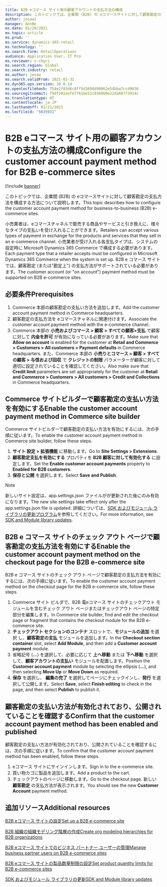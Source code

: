 ```yaml
---
title: B2B eコマース サイト用の顧客アカウントの支払方法の構成
description: このトピックでは、企業間 (B2B) の eコマースサイトに対して顧客勘定の支払方法を構成する方法について説明します。
author: josaw1
manager: AnnBe
ms.date: 01/20/2021
ms.topic: article
ms.prod: ''
ms.service: dynamics-365-retail
ms.technology: ''
ms.search.form: RetailOperations
audience: Application User, IT Pro
ms.reviewer: v-chgri
ms.search.region: Global
ms.search.industry: retail
ms.author: josaw
ms.search.validFrom: 2021-01-31
ms.dyn365.ops.version: 10.0.14
ms.openlocfilehash: 754e2f83d6c8ff5d3698d98062e54bba7ccd9836
ms.sourcegitcommit: f9df202aefef761be52c0360b0e22da88773914c
ms.translationtype: HT
ms.contentlocale: ja-JP
ms.lasthandoff: 01/21/2021
ms.locfileid: "5035931"
---
```

# <a name="configure-the-customer-account-payment-method-for-b2b-e-commerce-sites"></a><span data-ttu-id="32df2-103">B2B eコマース サイト用の顧客アカウントの支払方法の構成</span><span class="sxs-lookup"><span data-stu-id="32df2-103">Configure the customer account payment method for B2B e-commerce sites</span></span>

[!include [banner](../../includes/banner.md)]

<span data-ttu-id="32df2-104">このトピックでは、企業間 (B2B) の eコマースサイトに対して顧客勘定の支払方法を構成する方法について説明します。</span><span class="sxs-lookup"><span data-stu-id="32df2-104">This topic describes how to configure the customer account payment method for business-to-business (B2B) e-commerce sites.</span></span>

<span data-ttu-id="32df2-105">小売業者は、eコマースチャネルで販売する商品やサービスと引き換えに、様々なタイプの支払いを受け入れることができます。</span><span class="sxs-lookup"><span data-stu-id="32df2-105">Retailers can accept various types of payment in exchange for the products and services that they sell in an e-commerce channel.</span></span> <span data-ttu-id="32df2-106">小売業者が受け入れる各支払タイプは、システムの設定時に Microsoft Dynamics 365 Commerce で構成する必要があります。</span><span class="sxs-lookup"><span data-stu-id="32df2-106">Each payment type that a retailer accepts must be configured in Microsoft Dynamics 365 Commerce when the system is set up.</span></span> <span data-ttu-id="32df2-107">B2B e コマース サイトでは、顧客勘定 (または"勘定上") の支払方法がサポートされている必要があります。</span><span class="sxs-lookup"><span data-stu-id="32df2-107">The customer account (or "on account") payment method must be supported on B2B e-commerce sites.</span></span> 

## <a name="prerequisites"></a><span data-ttu-id="32df2-108">必要条件</span><span class="sxs-lookup"><span data-stu-id="32df2-108">Prerequisites</span></span>

1. <span data-ttu-id="32df2-109">Commerce 本部の顧客勘定の支払い方法を追加します。</span><span class="sxs-lookup"><span data-stu-id="32df2-109">Add the customer account payment method in Commerce headquarters.</span></span>
2. <span data-ttu-id="32df2-110">顧客勘定の支払方法を eコマースチャネルに関連付けます。</span><span class="sxs-lookup"><span data-stu-id="32df2-110">Associate the customer account payment method with the e-commerce channel.</span></span>
3. <span data-ttu-id="32df2-111">Commerce 本部の **小売およびコマース \> 顧客 \> すべての顧客\>支払** で顧客に対して **内金を許可** が有効になっている必要があります。</span><span class="sxs-lookup"><span data-stu-id="32df2-111">Make sure that **Allow on account** is enabled for the customer at **Retail and Commerce \> Customers \> All customers \> Payment defaults** in Commerce headquarters.</span></span> <span data-ttu-id="32df2-112">また、Commerce 本部の **小売りとコマース \> 顧客 \> すべての顧客 \> 与信および回収** で **クレジットの制限** パラメーターが顧客に対して適切に設定されていることを確認してください。</span><span class="sxs-lookup"><span data-stu-id="32df2-112">Also make sure that **Credit limit** parameters are set appropriately for the customer at **Retail and Commerce \> Customers \> All customers \> Credit and Collections** in Commerce headquarters.</span></span> 

## <a name="enable-the-customer-account-payment-method-in-commerce-site-builder"></a><span data-ttu-id="32df2-113">Commerce サイトビルダーで顧客勘定の支払い方法を有効にする</span><span class="sxs-lookup"><span data-stu-id="32df2-113">Enable the customer account payment method in Commerce site builder</span></span> 

<span data-ttu-id="32df2-114">Commerce サイトビルダーで顧客勘定の支払い方法を有効にするには、次の手順に従います。</span><span class="sxs-lookup"><span data-stu-id="32df2-114">To enable the customer account payment method in Commerce site builder, follow these steps.</span></span>

1. <span data-ttu-id="32df2-115">**サイト 設定 \> 拡張機能** に移動します。</span><span class="sxs-lookup"><span data-stu-id="32df2-115">Go to **Site Settings \> Extensions**.</span></span>
1. <span data-ttu-id="32df2-116">**顧客勘定支払を有効にする** プロパティを **B2B 顧客に対して有効化する** に設定します。</span><span class="sxs-lookup"><span data-stu-id="32df2-116">Set the **Enable customer account payments** property to **Enabled for B2B customers**.</span></span> 
1. <span data-ttu-id="32df2-117">**保存と公開** を選択します。</span><span class="sxs-lookup"><span data-stu-id="32df2-117">Select **Save and Publish**.</span></span>

> [!NOTE]
> <span data-ttu-id="32df2-118">新しいサイト設定は、app.settings.json ファイルがが更新された後にのみ有効になります。</span><span class="sxs-lookup"><span data-stu-id="32df2-118">The new site settings take effect only after the app.settings.json file is updated.</span></span> <span data-ttu-id="32df2-119">詳細については、[SDK およびモジュール ライブラリの更新プログラム](../e-commerce-extensibility/sdk-updates.md)を参照してください。</span><span class="sxs-lookup"><span data-stu-id="32df2-119">For more information, see [SDK and Module library updates](../e-commerce-extensibility/sdk-updates.md).</span></span>

## <a name="enable-the-customer-account-payment-method-on-the-checkout-page-for-the-b2b-e-commerce-site"></a><span data-ttu-id="32df2-120">B2B e コマース サイトのチェック アウト ページで顧客勘定の支払方法を有効にする</span><span class="sxs-lookup"><span data-stu-id="32df2-120">Enable the customer account payment method on the checkout page for the B2B e-commerce site</span></span>

<span data-ttu-id="32df2-121">B2B e コマース サイトのチェック アウト ページで顧客勘定の支払方法を有効にするには、次の手順に従います。</span><span class="sxs-lookup"><span data-stu-id="32df2-121">To enable the customer account payment method on the checkout page for the B2B e-commerce site, follow these steps.</span></span>

1. <span data-ttu-id="32df2-122">Commerce サイト ビルダで、B2B 電eコマース サイトのチェックアウト モジュールを含むチェック アウト ページまたはチェックアウト ページの特定部分を編集します。</span><span class="sxs-lookup"><span data-stu-id="32df2-122">In Commerce site builder, find and edit the checkout page or fragment that contains the checkout module for the B2B e-commerce site.</span></span>
1. <span data-ttu-id="32df2-123">**チェックアウト セクションのコンテナ** スロットで、**モジュールの追加** を選択 し、**顧客勘定の支払** モジュールを追加します。</span><span class="sxs-lookup"><span data-stu-id="32df2-123">In the **Checkout section container** slot, select **Add Module**, and then add a **Customer account payment** module.</span></span>
1. <span data-ttu-id="32df2-124">省略記号 (**...**) を選択して、必要に応じて **上へ移動** または **下へ移動** を選択して、**顧客アカウントの支払い** モジュールを配置します。</span><span class="sxs-lookup"><span data-stu-id="32df2-124">Position the **Customer account payment** module by selecting the ellipsis (**...**), and then selecting **Move Up** or **Move Down** as required.</span></span>
1. <span data-ttu-id="32df2-125">**保存** を選択し、 **編集の完了** を選択してページにチェックインし、**発行** を選択して公開します。</span><span class="sxs-lookup"><span data-stu-id="32df2-125">Select **Save**, select **Finish editing** to check in the page, and then select **Publish** to publish it.</span></span>

## <a name="confirm-that-the-customer-account-payment-method-has-been-enabled-and-published"></a><span data-ttu-id="32df2-126">顧客勘定の支払い方法が有効化されており、公開されていることを確認する</span><span class="sxs-lookup"><span data-stu-id="32df2-126">Confirm that the customer account payment method has been enabled and published</span></span>

<span data-ttu-id="32df2-127">顧客勘定の支払い方法が有効化されており、公開されていることを確認するには、次の手順に従います。</span><span class="sxs-lookup"><span data-stu-id="32df2-127">To confirm that the customer account payment method has been enabled, follow these steps.</span></span>

1. <span data-ttu-id="32df2-128">eコマース サイトにサインインします。</span><span class="sxs-lookup"><span data-stu-id="32df2-128">Sign in to the e-commerce site.</span></span>
1. <span data-ttu-id="32df2-129">買い物カゴに製品を追加します。</span><span class="sxs-lookup"><span data-stu-id="32df2-129">Add a product to the cart.</span></span>
1. <span data-ttu-id="32df2-130">チェックアウトのページに移動します。</span><span class="sxs-lookup"><span data-stu-id="32df2-130">Go to the checkout page.</span></span> <span data-ttu-id="32df2-131">新しい **顧客勘定** の支払方法が表示されます。</span><span class="sxs-lookup"><span data-stu-id="32df2-131">You should see the new **Customer Account** payment method.</span></span>

## <a name="additional-resources"></a><span data-ttu-id="32df2-132">追加リソース</span><span class="sxs-lookup"><span data-stu-id="32df2-132">Additional resources</span></span>

[<span data-ttu-id="32df2-133">B2B eコマース サイトの設定</span><span class="sxs-lookup"><span data-stu-id="32df2-133">Set up a B2B e-commerce site</span></span>](set-up-b2b-site.md)

[<span data-ttu-id="32df2-134">B2B 組織の組織モデリング階層の作成</span><span class="sxs-lookup"><span data-stu-id="32df2-134">Create org modeling hierarchies for B2B organizations</span></span>](org-model.md)

[<span data-ttu-id="32df2-135">B2B eコマース サイトでのビジネス パートナー ユーザーの管理</span><span class="sxs-lookup"><span data-stu-id="32df2-135">Manage business partner users on B2B e-commerce sites</span></span>](manage-b2b-users.md)

[<span data-ttu-id="32df2-136">B2B eコマース サイトの製品数量制限の設定</span><span class="sxs-lookup"><span data-stu-id="32df2-136">Set product quantity limits for B2B e-commerce sites</span></span>](quantity-limits.md)

[<span data-ttu-id="32df2-137">SDK およびモジュール ライブラリの更新</span><span class="sxs-lookup"><span data-stu-id="32df2-137">SDK and Module library updates</span></span>](../e-commerce-extensibility/sdk-updates.md)
